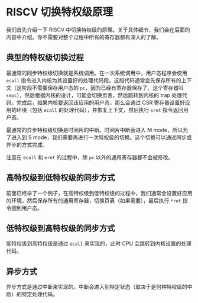 # RISCV 切换特权级原理

我们首先介绍一下 RISCV 中切换特权级的原理。关于具体细节，我们会在后面的内容中介绍。你不需要对整个过程中所有的寄存器都有深入的了解。

## 典型的特权级切换过程

最通常的同步特权级切换就是系统调用。在一次系统调用中，用户态程序会使用 `ecall` 指令进入内核为其设置好的处理代码段。这段代码通常会先保存所有的上下文（这阶段不需要保存用户态的 `pc`，因为已经有寄存器保存了，这个寄存器叫 `sepc`），然后根据内核的设计，可能会切换页表，然后跳转到内核的 trap 处理代码。完成后，如果内核要返回该应用的用户态，那么会通过 CSR 寄存器设置好应用的环境（包括 `ecall` 的处理代码），并恢复上下文，然后执行 `sret` 指令返回用户态。

最通常的异步特权级切换是时间片的中断。时间片中断会进入 M mode，所以为了进入到 S mode，我们需要再进行一次特权级的切换。这个切换可以通过同步或异步的方式完成。

注意在 `ecall` 和 `eret` 的过程中，除 `pc` 以外的通用寄存器都不会被修改。

## 高特权级到低特权级的同步方式

前面已经举了一个例子，在高特权级到低特权级的过程中，我们通常会设置好应用的环境，然后保存所有的通用寄存器，切换页表（如果需要），最后执行 `*ret` 指令回到用户态。

## 低特权级到高特权级的同步方式

低特权级到高特权级是通过 `ecall` 来实现的，此时 CPU 会跳转到内核设置的处理代码。

## 异步方式

异步方式是通过中断来实现的。中断会进入到特定状态（取决于是何种特权级的中断）的特定处理代码。
